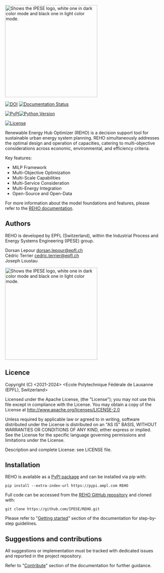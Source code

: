 <picture>
  <source media="(prefers-color-scheme: dark)" srcset="https://github.com/IPESE/REHO/blob/main/docs/images/logos/logo-reho-white.png?raw=true">
  <source media="(prefers-color-scheme: light)" srcset="https://github.com/IPESE/REHO/blob/main/docs/images/logos/logo-reho-black.png?raw=true">
  <img width="300"  alt="Shows the IPESE logo, white one in dark color mode and black one in light color mode.">
</picture>

[![DOI](https://joss.theoj.org/papers/10.21105/joss.06734/status.svg)](https://doi.org/10.21105/joss.06734)
[![Documentation Status](https://readthedocs.org/projects/reho/badge/?version=main)](https://reho.readthedocs.io/)

[![PyPI](https://img.shields.io/pypi/v/REHO.svg)](https://pypi.org/project/REHO/)[![Python Version](https://img.shields.io/badge/Python-3.9%20%7C%203.10%20%7C%203.11%20%7C%203.12-blue)](https://pypi.org/project/REHO/)

[![License](https://img.shields.io/badge/license-Apache%202-blue)](https://www.apache.org/licenses/LICENSE-2.0)


Renewable Energy Hub Optimizer (REHO) is a decision support tool for sustainable urban energy system planning.
REHO simultaneously addresses the optimal design and operation of capacities, catering to multi-objective considerations
across economic, environmental, and efficiency criteria.

Key features:
* MILP Framework
* Multi-Objective Optimization
* Multi-Scale Capabilities
* Multi-Service Consideration
* Multi-Energy Integration
* Open-Source and Open-Data

For more information about the model foundations and features, please refer to the [REHO documentation](https://reho.readthedocs.io/en/main/).

## Authors
REHO is developed by EPFL (Switzerland), within the Industrial Process and Energy Systems Engineering (IPESE) group.

Dorsan Lepour <dorsan.lepour@epfl.ch>  
Cédric Terrier <cedric.terrier@epfl.ch>  
Joseph Loustau

<picture>
  <source media="(prefers-color-scheme: dark)" srcset="https://github.com/IPESE/REHO/blob/main/docs/images/logos/ipese-logo-white.svg?raw=true">
  <source media="(prefers-color-scheme: light)" srcset="https://github.com/IPESE/REHO/blob/main/docs/images/logos/ipese-logo-black.svg?raw=true">
  <img width="300"  alt="Shows the IPESE logo, white one in dark color mode and black one in light color mode.">
</picture>

## Licence
Copyright (C) <2021-2024> <Ecole Polytechnique Fédérale de Lausanne (EPFL), Switzerland>

Licensed under the Apache License, (the "License");
you may not use this file except in compliance with the License.
You may obtain a copy of the License at http://www.apache.org/licenses/LICENSE-2.0

Unless required by applicable law or agreed to in writing, software
distributed under the License is distributed on an "AS IS" BASIS,
WITHOUT WARRANTIES OR CONDITIONS OF ANY KIND, either express or implied.
See the License for the specific language governing permissions and
limitations under the License.

Description and complete License: see LICENSE file.

## Installation

REHO is available as a [PyPI package](https://pypi.org/project/REHO/) and can be installed via pip with:
```
pip install --extra-index-url https://pypi.ampl.com REHO
```

Full code can be accessed from the [REHO GitHub repository](https://github.com/IPESE/REHO) and cloned with:
```
git clone https://github.com/IPESE/REHO.git
```

Please refer to "[Getting started](https://reho.readthedocs.io/en/main/sections/5_Getting_started.html)" section of the documentation for step-by-step guidelines.

## Suggestions and contributions
All suggestions or implementation must be tracked with dedicated issues and reported in the project repository.

Refer to "[Contribute](https://reho.readthedocs.io/en/main/sections/7_Contribute.html)" section of the documentation for further guidance.
